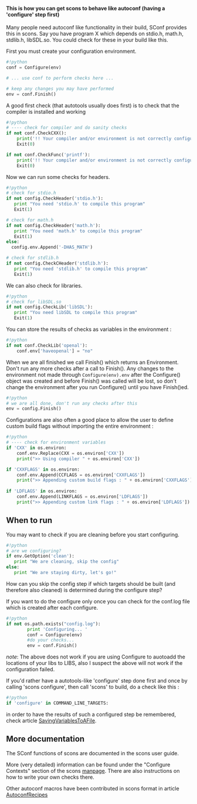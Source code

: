 

#### This is how you can get scons to behave like autoconf (having a 'configure' step first)

Many people need autoconf like functionality in their build, SConf provides this in scons.   Say you have program X which depends on stdio.h, math.h, stdlib.h, libSDL.so.  You could check for these in your build like this. 

First you must create your configuration environment. 
```python
#!python
conf = Configure(env)

# ... use conf to perform checks here ...

# keep any changes you may have performed
env = conf.Finish()

```
A good first check (that autotools usually does first) is to check that the compiler is installed and working 
```python
#!python
# ---- check for compiler and do sanity checks
if not conf.CheckCXX():
    print('!! Your compiler and/or environment is not correctly configured.')
    Exit(0)

if not conf.CheckFunc('printf'):
    print('!! Your compiler and/or environment is not correctly configured.')
    Exit(0)
```
Now we can run some checks for headers. 
```python
#!python
# check for stdio.h
if not config.CheckHeader('stdio.h'):
   print "You need 'stdio.h' to compile this program"
   Exit(1)

# check for math.h
if not config.CheckHeader('math.h'):
   print "You need 'math.h' to compile this program"
   Exit(1)
else:
  config.env.Append('-DHAS_MATH')

# check for stdlib.h
if not config.CheckCHeader('stdlib.h'):
   print "You need 'stdlib.h' to compile this program"
   Exit(1)
```
We can also check for libraries. 
```python
#!python
# check for libSDL.so
if not config.CheckLib('libSDL'):
   print "You need libSDL to compile this program"
   Exit(1)
```
You can store the results of checks as variables in the environment : 
```python
#!python
if not conf.CheckLib('openal'):
    conf.env['haveopenal'] = "no"
```
When we are all finished we call Finish() which returns an Environment.  Don't run any more checks after a call to Finish().  Any changes to the environment not made through `Configure(env).env` after the Configure() object was created and before Finish() was called will be lost, so don't change the environment after you run Configure() until you have Finish()ed. 


```python
#!python
# we are all done, don't run any checks after this
env = config.Finish()
```
Configurations are also often a good place to allow the user to define custom build flags without importing the entire environment : 
```python
#!python
# ---- check for environment variables
if 'CXX' in os.environ:
    conf.env.Replace(CXX = os.environ['CXX'])
    print(">> Using compiler " + os.environ['CXX'])

if 'CXXFLAGS' in os.environ:
    conf.env.Append(CCFLAGS = os.environ['CXXFLAGS'])
    print(">> Appending custom build flags : " + os.environ['CXXFLAGS'])
    
if 'LDFLAGS' in os.environ:
    conf.env.Append(LINKFLAGS = os.environ['LDFLAGS'])
    print(">> Appending custom link flags : " + os.environ['LDFLAGS'])
```

## When to run

You may want to check if you are cleaning before you start configuring. 
```python
#!python
# are we configuring?
if env.GetOption('clean'):
   print "We are cleaning, skip the config"
else:
   print "We are staying dirty, let's go!"
```
How can you skip the config step if which targets should be built (and therefore also cleaned) is determined during the configure step? 

If you want to do the configure only once you can check for the conf.log file which is created after each configure. 
```python
#!python
if not os.path.exists("config.log"):
        print 'Configuring... '
        conf = Configure(env)
        #do your checks...
        env = conf.Finish()
```
_note_: The above does not work if you are using Configure to auotoadd the locations of your libs to LIBS, also I suspect the above will not work if the configuration failed. 

If you'd rather have a autotools-like 'configure' step done first and once by calling 'scons configure', then call 'scons' to build, do a check like this : 
```python
#!python
if 'configure' in COMMAND_LINE_TARGETS:
```
in order to have the results of such a configured step be remembered, check article [SavingVariablesToAFile](SavingVariablesToAFile). 


## More documentation

The SConf functions of scons are documented in the scons user guide. 

More (very detailed) information can be found under the "Configure Contexts" section of the scons [manpage](http://www.scons.org/doc/HTML/scons-man.html).  There are also instructions on how to write your own checks there. 

Other autoconf macros have been contributed in scons format in article [AutoconfRecipes](AutoconfRecipes) 
